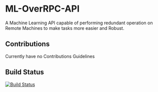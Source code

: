 # ML-OverRPC-API 
A Machine Learning API capable of performing redundant operation on Remote Machines to make tasks more easier and Robust.
## Contributions
Currently have no Contributions Guidelines
## Build Status
 [![Build Status](https://travis-ci.com/ausaafnabi/ML-OverRPC-API.svg?branch=master)](https://travis-ci.com/ausaafnabi/ML-OverRPC-API)
